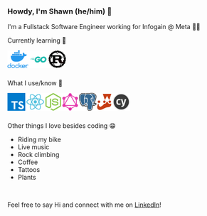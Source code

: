 ### Howdy, I'm Shawn (he/him) 👋

I'm a Fullstack Software Engineer working for Infogain @ Meta 👨‍💻 

Currently learning 📖 

[<img align="left" alt="Docker" height="40px" src="https://raw.githubusercontent.com/ShawnToubeau/files/master/docker-logo.png" />](https://www.docker.com/)
[<img align="left" alt="Golang" height="40px" src="https://raw.githubusercontent.com/ShawnToubeau/files/master/go-logo.png" />](https://golang.org/)
[<img align="left" alt="Rust" height="40px" src="https://raw.githubusercontent.com/ShawnToubeau/files/master/rust-logo.png" />](https://www.rust-lang.org/)

<br />
<br />
<br />

What I use/know 🧰

[<img align="left"  alt="TypeScript" height="40px" src="https://raw.githubusercontent.com/ShawnToubeau/files/master/ts-logo.png" />](https://www.typescriptlang.org/)
[<img align="left" alt="ReactJs" height="40px" src="https://raw.githubusercontent.com/ShawnToubeau/files/master/react-logo.svg" />](https://reactjs.org/)
[<img align="left"  alt="NodeJs" height="40px" src="https://raw.githubusercontent.com/ShawnToubeau/files/master/node-logo.png" />](https://nodejs.org/)
[<img align="left"  alt="GraphQL" height="40px" src="https://raw.githubusercontent.com/ShawnToubeau/files/master/graphql-logo.png" />](https://graphql.org/)
[<img align="left" alt="Postgresql" height="40px" src="https://raw.githubusercontent.com/ShawnToubeau/files/master/postgres-logo.png" />](https://www.postgresql.org/)
[<img align="left" alt="Jest" height="40px" src="https://raw.githubusercontent.com/ShawnToubeau/files/master/jest-logo.png" />](https://jestjs.io/)
[<img align="left" alt="Cypress" height="40px" src="https://raw.githubusercontent.com/ShawnToubeau/files/master/cypress-logo.png" />](https://www.cypress.io/)

<br />
<br />
<br />

Other things I love besides coding 😁 
- Riding my bike
- Live music
- Rock climbing
- Coffee
- Tattoos
- Plants

<br />

Feel free to say Hi and connect with me on [LinkedIn](https://www.linkedin.com/in/shawn-toubeau/)!
